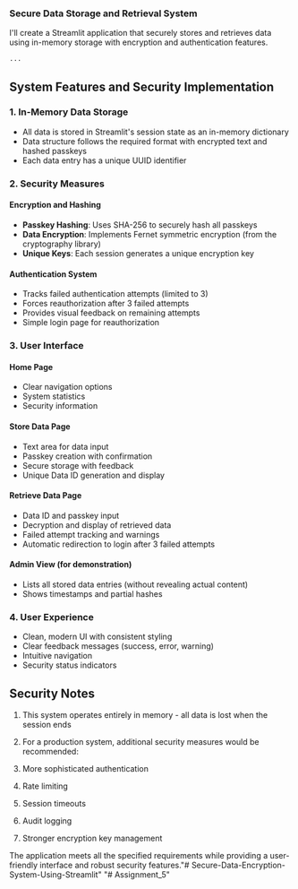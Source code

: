 ### Secure Data Storage and Retrieval System

I'll create a Streamlit application that securely stores and retrieves data using in-memory storage with encryption and authentication features.

```python project="Secure Data Storage" file="app.py"
...
```

## System Features and Security Implementation

### 1. In-Memory Data Storage

- All data is stored in Streamlit's session state as an in-memory dictionary
- Data structure follows the required format with encrypted text and hashed passkeys
- Each data entry has a unique UUID identifier


### 2. Security Measures

#### Encryption and Hashing

- **Passkey Hashing**: Uses SHA-256 to securely hash all passkeys
- **Data Encryption**: Implements Fernet symmetric encryption (from the cryptography library)
- **Unique Keys**: Each session generates a unique encryption key


#### Authentication System

- Tracks failed authentication attempts (limited to 3)
- Forces reauthorization after 3 failed attempts
- Provides visual feedback on remaining attempts
- Simple login page for reauthorization


### 3. User Interface

#### Home Page

- Clear navigation options
- System statistics
- Security information


#### Store Data Page

- Text area for data input
- Passkey creation with confirmation
- Secure storage with feedback
- Unique Data ID generation and display


#### Retrieve Data Page

- Data ID and passkey input
- Decryption and display of retrieved data
- Failed attempt tracking and warnings
- Automatic redirection to login after 3 failed attempts


#### Admin View (for demonstration)

- Lists all stored data entries (without revealing actual content)
- Shows timestamps and partial hashes


### 4. User Experience

- Clean, modern UI with consistent styling
- Clear feedback messages (success, error, warning)
- Intuitive navigation
- Security status indicators

## Security Notes

1. This system operates entirely in memory - all data is lost when the session ends
2. For a production system, additional security measures would be recommended:

1. More sophisticated authentication
2. Rate limiting
3. Session timeouts
4. Audit logging
5. Stronger encryption key management





The application meets all the specified requirements while providing a user-friendly interface and robust security features."# Secure-Data-Encryption-System-Using-Streamlit" 
"# Assignment_5" 
